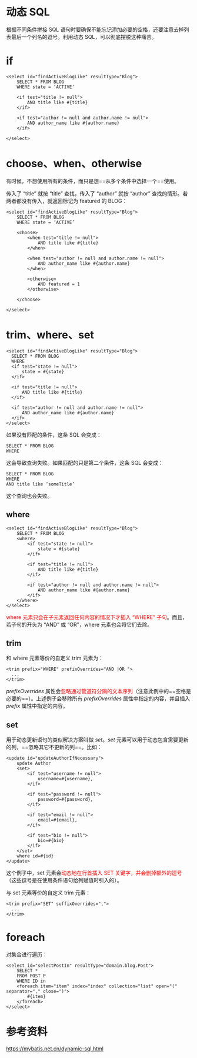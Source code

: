 # 动态 SQL

根据不同条件拼接 SQL 语句时要确保不能忘记添加必要的空格，还要注意去掉列表最后一个列名的逗号。利用动态 SQL，可以彻底摆脱这种痛苦。

# if

```mysql
<select id="findActiveBlogLike" resultType="Blog">
    SELECT * FROM BLOG 
    WHERE state = ‘ACTIVE’
    
    <if test="title != null">
        AND title like #{title}
    </if>
    
    <if test="author != null and author.name != null">
        AND author_name like #{author.name}
    </if>
    
</select>
```

# choose、when、otherwise

有时候，不想使用所有的条件，而只是想==从多个条件中选择一个==使用。

传入了 “title” 就按 “title” 查找，传入了 “author” 就按 “author” 查找的情形。若两者都没有传入，就返回标记为 featured 的 BLOG：

```mysql
<select id="findActiveBlogLike" resultType="Blog">
    SELECT * FROM BLOG 
    WHERE state = ‘ACTIVE’
    
    <choose>
        <when test="title != null">
            AND title like #{title}
        </when>
        
        <when test="author != null and author.name != null">
            AND author_name like #{author.name}
        </when>
        
        <otherwise>
            AND featured = 1
        </otherwise>
        
    </choose>
    
</select>
```

# trim、where、set

```mysql
<select id="findActiveBlogLike" resultType="Blog">
  SELECT * FROM BLOG
  WHERE
  <if test="state != null">
      state = #{state}
  </if>
  
  <if test="title != null">
      AND title like #{title}
  </if>
  
  <if test="author != null and author.name != null">
      AND author_name like #{author.name}
  </if>
</select>
```

如果没有匹配的条件，这条 SQL 会变成：

```mysql
SELECT * FROM BLOG
WHERE
```

这会导致查询失败。如果匹配的只是第二个条件，这条 SQL 会变成：

```mysql
SELECT * FROM BLOG
WHERE
AND title like ‘someTitle’
```

这个查询也会失败。

## where

```mysql
<select id="findActiveBlogLike" resultType="Blog">
    SELECT * FROM BLOG
    <where>
        <if test="state != null">
            state = #{state}
        </if>
        
        <if test="title != null">
            AND title like #{title}
        </if>
        
        <if test="author != null and author.name != null">
            AND author_name like #{author.name}
        </if>
    </where>
</select>
```

<font color=red>where 元素只会在子元素返回任何内容的情况下才插入 “WHERE” 子句</font>。而且，若子句的开头为 “AND” 或 “OR”，where 元素也会将它们去除。

## trim 

和 where 元素等价的自定义 trim 元素为：

```mysql
<trim prefix="WHERE" prefixOverrides="AND |OR ">
  ...
</trim>
```

*prefixOverrides* 属性会<font color=red>忽略通过管道符分隔的文本序列</font>（注意此例中的==空格是必要的==）。上述例子会移除所有 *prefixOverrides* 属性中指定的内容，并且插入 *prefix* 属性中指定的内容。

## set

用于动态更新语句的类似解决方案叫做 *set*。*set* 元素可以用于动态包含需要更新的列，==忽略其它不更新的列==。比如：

```mysql
<update id="updateAuthorIfNecessary">
    update Author
    <set>
        <if test="username != null">
            username=#{username},
        </if>
        
        <if test="password != null">
            password=#{password},
        </if>
        
        <if test="email != null">
            email=#{email},
        </if>
        
        <if test="bio != null">
            bio=#{bio}
        </if>
    </set>
    where id=#{id}
</update>
```

这个例子中，set 元素会<font color=red>动态地在行首插入 SET 关键字，并会删掉额外的逗号</font>（这些逗号是在使用条件语句给列赋值时引入的）。

与 set 元素等价的自定义 trim 元素：

```mysql
<trim prefix="SET" suffixOverrides=",">
  ...
</trim>
```

# foreach

对集合进行遍历：

```mysql
<select id="selectPostIn" resultType="domain.blog.Post">
    SELECT *
    FROM POST P
    WHERE ID in
    <foreach item="item" index="index" collection="list" open="(" separator="," close=")">
        #{item}
    </foreach>
</select>
```



# 参考资料

https://mybatis.net.cn/dynamic-sql.html